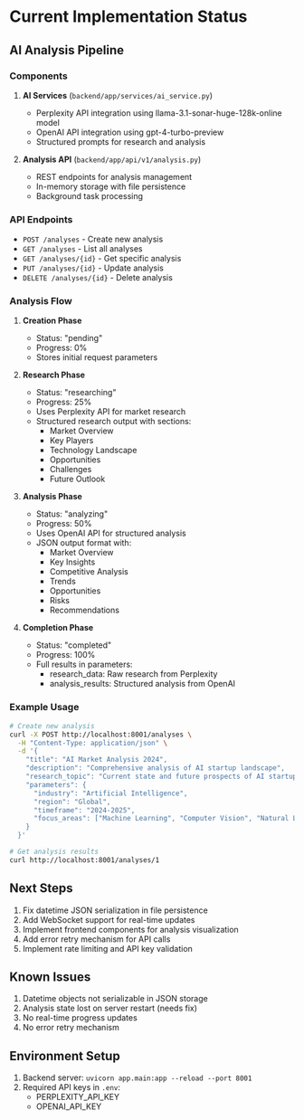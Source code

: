 # Current Implementation Status

## AI Analysis Pipeline

### Components
1. **AI Services** (`backend/app/services/ai_service.py`)
   - Perplexity API integration using llama-3.1-sonar-huge-128k-online model
   - OpenAI API integration using gpt-4-turbo-preview
   - Structured prompts for research and analysis

2. **Analysis API** (`backend/app/api/v1/analysis.py`)
   - REST endpoints for analysis management
   - In-memory storage with file persistence
   - Background task processing

### API Endpoints
- `POST /analyses` - Create new analysis
- `GET /analyses` - List all analyses
- `GET /analyses/{id}` - Get specific analysis
- `PUT /analyses/{id}` - Update analysis
- `DELETE /analyses/{id}` - Delete analysis

### Analysis Flow
1. **Creation Phase**
   - Status: "pending"
   - Progress: 0%
   - Stores initial request parameters

2. **Research Phase**
   - Status: "researching"
   - Progress: 25%
   - Uses Perplexity API for market research
   - Structured research output with sections:
     - Market Overview
     - Key Players
     - Technology Landscape
     - Opportunities
     - Challenges
     - Future Outlook

3. **Analysis Phase**
   - Status: "analyzing"
   - Progress: 50%
   - Uses OpenAI API for structured analysis
   - JSON output format with:
     - Market Overview
     - Key Insights
     - Competitive Analysis
     - Trends
     - Opportunities
     - Risks
     - Recommendations

4. **Completion Phase**
   - Status: "completed"
   - Progress: 100%
   - Full results in parameters:
     - research_data: Raw research from Perplexity
     - analysis_results: Structured analysis from OpenAI

### Example Usage
```bash
# Create new analysis
curl -X POST http://localhost:8001/analyses \
  -H "Content-Type: application/json" \
  -d '{
    "title": "AI Market Analysis 2024",
    "description": "Comprehensive analysis of AI startup landscape",
    "research_topic": "Current state and future prospects of AI startups",
    "parameters": {
      "industry": "Artificial Intelligence",
      "region": "Global",
      "timeframe": "2024-2025",
      "focus_areas": ["Machine Learning", "Computer Vision", "Natural Language Processing"]
    }
  }'

# Get analysis results
curl http://localhost:8001/analyses/1
```

## Next Steps
1. Fix datetime JSON serialization in file persistence
2. Add WebSocket support for real-time updates
3. Implement frontend components for analysis visualization
4. Add error retry mechanism for API calls
5. Implement rate limiting and API key validation

## Known Issues
1. Datetime objects not serializable in JSON storage
2. Analysis state lost on server restart (needs fix)
3. No real-time progress updates
4. No error retry mechanism

## Environment Setup
1. Backend server: `uvicorn app.main:app --reload --port 8001`
2. Required API keys in `.env`:
   - PERPLEXITY_API_KEY
   - OPENAI_API_KEY
